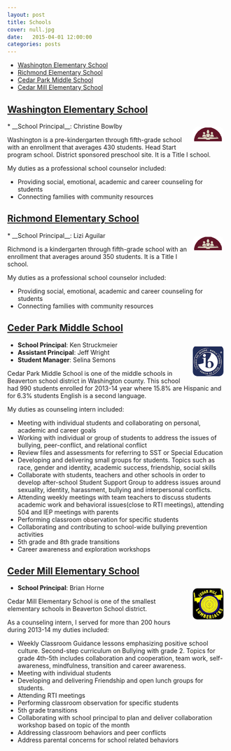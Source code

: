 ```yaml
---
layout: post
title: Schools
cover: null.jpg
date:   2015-04-01 12:00:00
categories: posts
---
```


* [Washington Elementary School](#washington-elementary-school)
* [Richmond Elementary School](#richmond-elementary-school)
* [Cedar Park Middle School](#ceder-park-middle-school)
* [Cedar Mill Elementary School](#ceder-mill-elementary-school)

## [Washington Elementary School]()
<img src="/assets/images/salem-keizer.png" alt="Washington" style="float:right; width: 70px; -webkit-border-radius: 10px; -moz-border-radius: 10px; border-radius: 10px; margin: 10px 10px 10px 10px;"/>
* __School Principal__: Christine Bowlby

Washington is a pre-kindergarten through fifth-grade school with an enrollment that averages 430 students. Head Start program school. District sponsored preschool site. It is a Title I school.

My duties as a professional school counselor included:
* Providing social, emotional, academic and career counseling for students
* Connecting families with community resources

## [Richmond Elementary School]()
<img src="/assets/images/salem-keizer.png" alt="Richmond" style="float:right; width: 70px; -webkit-border-radius: 10px; -moz-border-radius: 10px; border-radius: 10px; margin: 10px 10px 10px 10px;"/>
* __School Principal__: Lizi Aguilar

Richmond is a kindergarten through fifth-grade school with an enrollment that averages around 350 students. It is a Title I school.

My duties as a professional school counselor included:
* Providing social, emotional, academic and career counseling for students
* Connecting families with community resources

## [Ceder Park Middle School]()

<img src="/assets/images/ceder-park-middle.png" alt="Ceder Park" style="float:right; width: 70px; -webkit-border-radius: 10px; -moz-border-radius: 10px; border-radius: 10px; margin: 10px 10px 10px 10px;"/> <!-- Under the supervision of school counselors Andrew Witt and Elizabeth Williams -->

* __School Principal__: Ken Struckmeier
* __Assistant Principal__: Jeff Wright
* __Student Manager__: Selina Semons

Cedar Park Middle School is one of the middle schools in Beaverton school district in Washington county. This school had 990 students enrolled for 2013-14 year where 15.8% are Hispanic and for 6.3% students English is a second language.
  
My duties as counseling intern included:

* Meeting with individual students and collaborating on personal, academic and career goals
* Working with individual or group of students to address the issues of bullying, peer-conflict, and relational conflict
* Review files and assessments for referring to SST or Special Education
* Developing and delivering small groups for students. Topics such as race, gender and identity, academic success, friendship, social skills
* Collaborate with students, teachers and other schools in order to develop after-school Student Support Group to address issues around sexuality, identity, harassment, bullying and interpersonal conflicts. 
* Attending weekly meetings with team teachers to discuss students academic work and behavioral issues(close to RTI meetings), attending 504 and IEP meetings with parents
*  Performing classroom observation for specific students
* Collaborating and contributing to school-wide bullying prevention activities
* 5th grade and 8th grade transitions
* Career awareness and exploration workshops

## [Ceder Mill Elementary School]()

<img src="/assets/images/ceder-mills-elementary.jpg" alt="Ceder Mill" style="float:right; width: 70px; -webkit-border-radius: 10px; -moz-border-radius: 10px; border-radius: 10px; margin: 10px 10px 10px 10px;"/> <!-- Under the supervision of school counselor Jan Blakeslee -->

* __School Principal__: Brian Horne

Cedar Mill Elementary School is one of the smallest elementary schools in Beaverton School district. 

As a counseling intern, I served for more than 200 hours during 2013-14 my duties included:

* Weekly Classroom Guidance lessons emphasizing positive school culture. Second-step curriculum on Bullying with grade 2. Topics for grade 4th-5th includes collaboration and cooperation, team work, self-awareness, mindfulness, transition and career awareness. 
* Meeting with individual students 
* Developing and delivering Friendship and open lunch groups for students. 
* Attending RTI meetings
* Performing classroom observation for specific students
* 5th grade transitions
* Collaborating with school principal to plan and deliver collaboration workshop based on topic of the month
* Addressing classroom behaviors and peer conflicts
* Address parental concerns for school related behaviors

